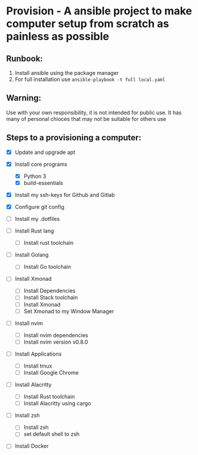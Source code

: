 # Provision - A ansible project to make computer setup from scratch as painless as possible

## Runbook:

1. Install ansible using the package manager
2. For full installation use `ansible-playbook -t full local.yaml`

## Warning:

Use with your own responsibility, it is not intended for public use. It has many of personal chioces that may not be suitable for others use

## Steps to a provisioning a computer:

- [x] Update and upgrade apt
- [x] Install core programs
  - [x] Python 3
  - [x] build-essentials
- [x] Install my ssh-keys for Github and Gitlab
- [x] Configure git config
- [ ] Install my .dotfiles
- [ ] Install Rust lang
  - [ ] Install rust toolchain
- [ ] Install Golang
  - [ ] Install Go toolchain
- [ ] Install Xmonad
  - [ ] Install Dependencies
  - [ ] Install Stack toolchain
  - [ ] Install Xmonad
  - [ ] Set Xmonad to my Window Manager
- [ ] Install nvim
  - [ ] Install nvim dependencies
  - [ ] Install nvim version v0.8.0
- [ ] Install Applications
  - [ ] Install tmux
  - [ ] Install Google Chrome
- [ ] Install Alacritty
  - [ ] Install Rust toolchain
  - [ ] Install Alacritty using cargo
- [ ] Install zsh
  - [ ] Install zsh
  - [ ] set default shell to zsh
- [ ] Install Docker

